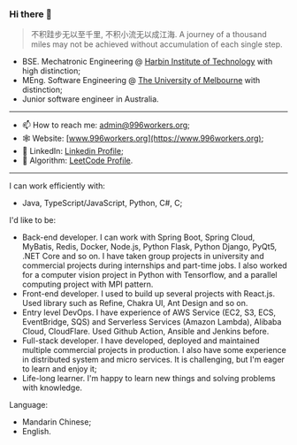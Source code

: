 ### Hi there 👋

> 不积跬步无以至千里, 不积小流无以成江海. A journey of a thousand miles may not be achieved without accumulation of each single step.

- BSE. Mechatronic Engineering @ [Harbin Institute of Technology](http://www.hit.edu.cn) with high distinction;
- MEng. Software Engineering @ [The University of Melbourne](https://www.unimelb.edu.au) with distinction;
- Junior software engineer in Australia.

---

- 📫 How to reach me: admin@996workers.org;
- 🕸 Website: [www.996workers.org](https://www.996workers.org);
- 🐥 LinkedIn: [Linkedin Profile](https://www.linkedin.com/in/xiaotian-li-063821208/);
- 🧮 Algorithm: [LeetCode Profile](https://leetcode.cn/u/gorden-freeman/).

---

I can work efficiently with:
- Java, TypeScript/JavaScript, Python, C#, C;

I'd like to be:
- Back-end developer. I can work with Spring Boot, Spring Cloud, MyBatis, Redis, Docker, Node.js, Python Flask, Python Django, PyQt5, .NET Core and so on. I have taken group projects in university and commercial projects during internships and part-time jobs. I also worked for a computer vision project in Python with Tensorflow, and a parallel computing project with MPI pattern.
- Front-end developer. I used to build up several projects with React.js. Used library such as Refine, Chakra UI, Ant Design and so on.
- Entry level DevOps. I have experience of AWS Service (EC2, S3, ECS, EventBridge, SQS) and Serverless Services (Amazon Lambda), Alibaba Cloud, CloudFlare. Used Github Action, Ansible and Jenkins before.
- Full-stack developer. I have developed, deployed and maintained multiple commercial projects in production. I also have some experience in distributed system and micro services. It is challenging, but I'm eager to learn and enjoy it;
- Life-long learner. I'm happy to learn new things and solving problems with knowledge.

Language:
- Mandarin Chinese;
- English.



